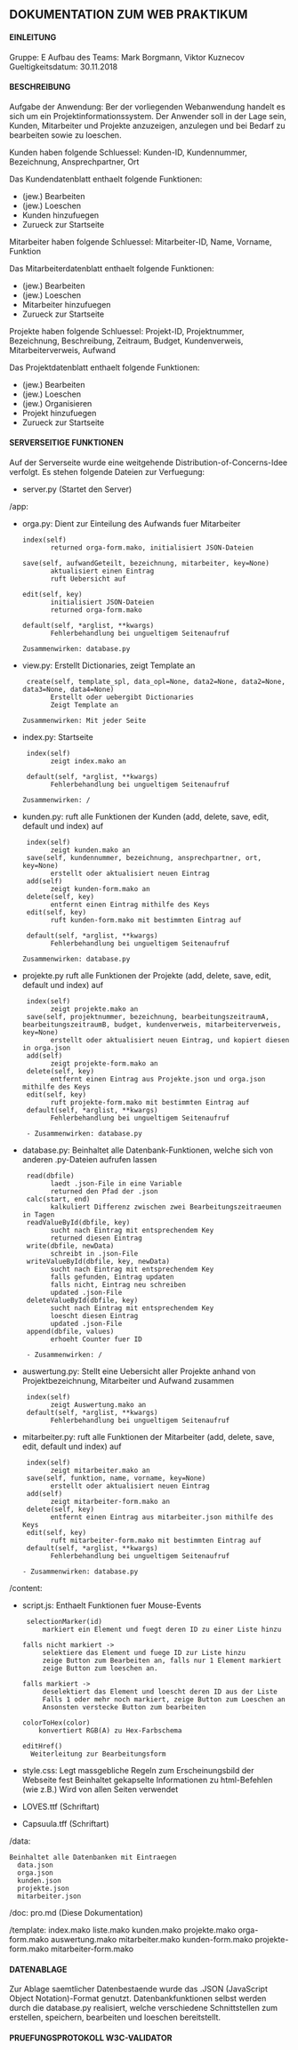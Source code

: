 ## DOKUMENTATION ZUM WEB PRAKTIKUM ##


#### EINLEITUNG ####

Gruppe:				E
Aufbau des Teams:   Mark Borgmann, Viktor Kuznecov
Gueltigkeitsdatum:  30.11.2018



#### BESCHREIBUNG ####

Aufgabe der Anwendung:
Ber der vorliegenden Webanwendung handelt es sich um ein Projektinformationssystem.
Der Anwender soll in der Lage sein,  Kunden, Mitarbeiter und Projekte anzuzeigen, anzulegen und bei Bedarf zu bearbeiten sowie zu loeschen.



Kunden haben folgende Schluessel:
Kunden-ID, Kundennummer, Bezeichnung, Ansprechpartner, Ort

Das Kundendatenblatt enthaelt folgende Funktionen:
- (jew.) Bearbeiten 
- (jew.) Loeschen
- Kunden hinzufuegen
- Zurueck zur Startseite



Mitarbeiter haben folgende Schluessel:
Mitarbeiter-ID, Name, Vorname, Funktion

Das Mitarbeiterdatenblatt enthaelt folgende Funktionen:
- (jew.) Bearbeiten
- (jew.) Loeschen
- Mitarbeiter hinzufuegen
- Zurueck zur Startseite



Projekte haben folgende Schluessel:
Projekt-ID, Projektnummer, Bezeichnung, Beschreibung, Zeitraum, Budget, Kundenverweis, Mitarbeiterverweis, Aufwand

Das Projektdatenblatt enthaelt folgende Funktionen:
- (jew.) Bearbeiten
- (jew.) Loeschen
- (jew.) Organisieren
- Projekt hinzufuegen
- Zurueck zur Startseite



#### SERVERSEITIGE FUNKTIONEN ####

Auf der Serverseite wurde eine weitgehende Distribution-of-Concerns-Idee verfolgt.
Es stehen folgende Dateien zur Verfuegung:

 -  server.py    (Startet den Server)

/app:
 - orga.py:
      Dient zur Einteilung des Aufwands fuer Mitarbeiter

       index(self)
              returned orga-form.mako, initialisiert JSON-Dateien

       save(self, aufwandGeteilt, bezeichnung, mitarbeiter, key=None)
              aktualisiert einen Eintrag
              ruft Uebersicht auf

       edit(self, key)
              initialisiert JSON-Dateien
              returned orga-form.mako

       default(self, *arglist, **kwargs)
              Fehlerbehandlung bei ungueltigem Seitenaufruf

       Zusammenwirken: database.py


 - view.py:
      Erstellt Dictionaries, zeigt Template an
        
        create(self, template_spl, data_opl=None, data2=None, data2=None, data3=None, data4=None)
              Erstellt oder uebergibt Dictionaries
              Zeigt Template an

       Zusammenwirken: Mit jeder Seite
        

 - index.py:
      Startseite

        index(self)
              zeigt index.mako an

        default(self, *arglist, **kwargs)
              Fehlerbehandlung bei ungueltigem Seitenaufruf

       Zusammenwirken: /

 - kunden.py: 
      ruft alle Funktionen der Kunden (add, delete, save, edit, default und index) auf
       
        index(self)
              zeigt kunden.mako an
        save(self, kundennummer, bezeichnung, ansprechpartner, ort, key=None)
              erstellt oder aktualisiert neuen Eintrag
        add(self)
              zeigt kunden-form.mako an
        delete(self, key)
              entfernt einen Eintrag mithilfe des Keys
        edit(self, key)
              ruft kunden-form.mako mit bestimmten Eintrag auf

        default(self, *arglist, **kwargs)
              Fehlerbehandlung bei ungueltigem Seitenaufruf

       Zusammenwirken: database.py

 - projekte.py
      ruft alle Funktionen der Projekte (add, delete, save, edit, default und index) auf

        index(self)
              zeigt projekte.mako an
        save(self, projektnummer, bezeichnung, bearbeitungszeitraumA, bearbeitungszeitraumB, budget, kundenverweis, mitarbeiterverweis, key=None)
              erstellt oder aktualisiert neuen Eintrag, und kopiert diesen in orga.json
        add(self)
              zeigt projekte-form.mako an
        delete(self, key)
              entfernt einen Eintrag aus Projekte.json und orga.json mithilfe des Keys
        edit(self, key)
              ruft projekte-form.mako mit bestimmten Eintrag auf
        default(self, *arglist, **kwargs)
              Fehlerbehandlung bei ungueltigem Seitenaufruf

        - Zusammenwirken: database.py
       

 - database.py:
      Beinhaltet alle Datenbank-Funktionen, welche sich von anderen .py-Dateien aufrufen lassen 

        read(dbfile)
              laedt .json-File in eine Variable
              returned den Pfad der .json
        calc(start, end)
              kalkuliert Differenz zwischen zwei Bearbeitungszeitraeumen in Tagen
        readValueById(dbfile, key)
              sucht nach Eintrag mit entsprechendem Key
              returned diesen Eintrag
        write(dbfile, newData)
              schreibt in .json-File
        writeValueById(dbfile, key, newData)
              sucht nach Eintrag mit entsprechendem Key
              falls gefunden, Eintrag updaten
              falls nicht, Eintrag neu schreiben
              updated .json-File
        deleteValueById(dbfile, key)
              sucht nach Eintrag mit entsprechendem Key
              loescht diesen Eintrag
              updated .json-File
        append(dbfile, values)
              erhoeht Counter fuer ID
       
        - Zusammenwirken: /
         
 - auswertung.py:
      Stellt eine Uebersicht aller Projekte anhand von Projektbezeichnung, Mitarbeiter und Aufwand zusammen
        
        index(self)
              zeigt Auswertung.mako an
        default(self, *arglist, **kwargs)
              Fehlerbehandlung bei ungueltigem Seitenaufruf
       
         
 - mitarbeiter.py:
      ruft alle Funktionen der Mitarbeiter (add, delete, save, edit, default und index) auf

        index(self)
              zeigt mitarbeiter.mako an
        save(self, funktion, name, vorname, key=None)
              erstellt oder aktualisiert neuen Eintrag
        add(self)
              zeigt mitarbeiter-form.mako an
        delete(self, key)
              entfernt einen Eintrag aus mitarbeiter.json mithilfe des Keys
        edit(self, key)
              ruft mitarbeiter-form.mako mit bestimmten Eintrag auf
        default(self, *arglist, **kwargs)
              Fehlerbehandlung bei ungueltigem Seitenaufruf
       
       - Zusammenwirken: database.py


 /content:
 - script.js:
      Enthaelt Funktionen fuer Mouse-Events

        selectionMarker(id)
            markiert ein Element und fuegt deren ID zu einer Liste hinzu
            
       falls nicht markiert -> 
            selektiere das Element und fuege ID zur Liste hinzu
            zeige Button zum Bearbeiten an, falls nur 1 Element markiert
            zeige Button zum loeschen an.
            
       falls markiert -> 
            deselektiert das Element und loescht deren ID aus der Liste
            Falls 1 oder mehr noch markiert, zeige Button zum Loeschen an
            Ansonsten verstecke Button zum bearbeiten

       colorToHex(color)
     	   konvertiert RGB(A) zu Hex-Farbschema

       editHref()
       	 Weiterleitung zur Bearbeitungsform



 - style.css:
       Legt massgebliche Regeln zum Erscheinungsbild der Webseite fest
       Beinhaltet gekapselte Informationen zu html-Befehlen (wie z.B.)
       Wird von allen Seiten verwendet

 - LOVES.ttf        (Schriftart)
 - Capsuula.tff     (Schriftart)

 /data:

 	Beinhaltet alle Datenbanken mit Eintraegen
 	  data.json
 	  orga.json
 	  kunden.json
 	  projekte.json
 	  mitarbeiter.json

 /doc:
 	  pro.md (Diese Dokumentation)

 /template:
 	  index.mako
 	  liste.mako
 	  kunden.mako
 	  projekte.mako
 	  orga-form.mako
 	  auswertung.mako
       mitarbeiter.mako
 	  kunden-form.mako
 	  projekte-form.mako
 	  mitarbeiter-form.mako

#### DATENABLAGE ####

Zur Ablage saemtlicher Datenbestaende wurde das .JSON (JavaScript Object Notation)-Format genutzt.
Datenbankfunktionen selbst werden durch die database.py realisiert, welche verschiedene Schnittstellen zum
erstellen, speichern, bearbeiten und loeschen bereitstellt.

#### PRUEFUNGSPROTOKOLL W3C-VALIDATOR ####


